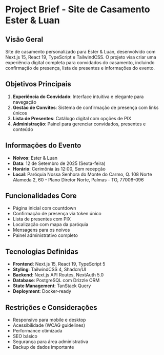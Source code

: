 # Project Brief - Site de Casamento Ester & Luan

## Visão Geral
Site de casamento personalizado para Ester & Luan, desenvolvido com Next.js 15, React 19, TypeScript e TailwindCSS. O projeto visa criar uma experiência digital completa para convidados do casamento, incluindo confirmação de presença, lista de presentes e informações do evento.

## Objetivos Principais
1. **Experiência do Convidado**: Interface intuitiva e elegante para navegação
2. **Gestão de Convites**: Sistema de confirmação de presença com links únicos
3. **Lista de Presentes**: Catálogo digital com opções de PIX
5. **Administração**: Painel para gerenciar convidados, presentes e conteúdo

## Informações do Evento
- **Noivos**: Ester & Luan
- **Data**: 12 de Setembro de 2025 (Sexta-feira)
- **Horário**: Cerimônia às 12:00, Sem recepção
- **Local**: Paróquia Nossa Senhora do Monte do Carmo, Q. 108 Norte Alameda 2, 60 - Plano Diretor Norte, Palmas - TO, 77006-096

## Funcionalidades Core
- Página inicial com countdown
- Confirmação de presença via token único
- Lista de presentes com PIX
- Localização com mapa da paróquia
- Mensagens para os noivos
- Painel administrativo completo

## Tecnologias Definidas
- **Frontend**: Next.js 15, React 19, TypeScript 5
- **Styling**: TailwindCSS 4, Shadcn/UI
- **Backend**: Next.js API Routes, NextAuth 5.0
- **Database**: PostgreSQL com Drizzle ORM
- **State Management**: TanStack Query
- **Deployment**: Docker-ready

## Restrições e Considerações
- Responsivo para mobile e desktop
- Acessibilidade (WCAG guidelines)
- Performance otimizada
- SEO básico
- Segurança para área administrativa
- Backup de dados importante 